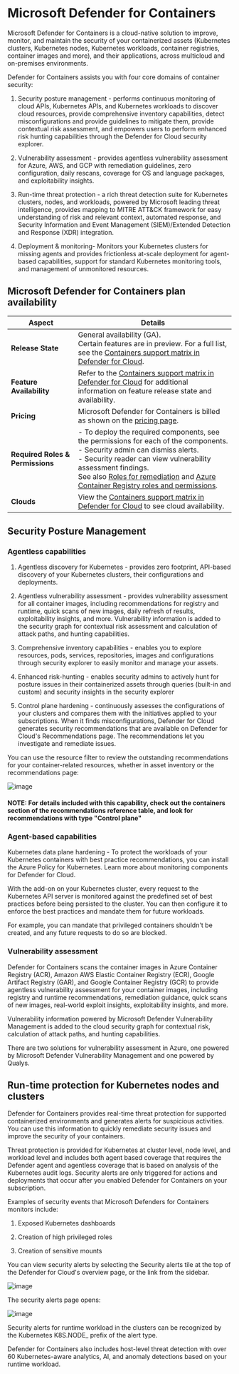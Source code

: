 # Microsoft Defender for Containers

Microsoft Defender for Containers is a cloud-native solution to improve, monitor, and maintain the security of your containerized assets (Kubernetes clusters, Kubernetes nodes, Kubernetes workloads, container registries, container images and more), and their applications, across multicloud and on-premises environments.

Defender for Containers assists you with four core domains of container security:

1) Security posture management - performs continuous monitoring of cloud APIs, Kubernetes APIs, and Kubernetes workloads to discover cloud resources, provide comprehensive inventory capabilities, detect misconfigurations and provide guidelines to mitigate them, provide contextual risk assessment, and empowers users to perform enhanced risk hunting capabilities through the Defender for Cloud security explorer.

2) Vulnerability assessment - provides agentless vulnerability assessment for Azure, AWS, and GCP with remediation guidelines, zero configuration, daily rescans, coverage for OS and language packages, and exploitability insights.

3) Run-time threat protection - a rich threat detection suite for Kubernetes clusters, nodes, and workloads, powered by Microsoft leading threat intelligence, provides mapping to MITRE ATT&CK framework for easy understanding of risk and relevant context, automated response, and Security Information and Event Management (SIEM)/Extended Detection and Response (XDR) integration.

4) Deployment & monitoring- Monitors your Kubernetes clusters for missing agents and provides frictionless at-scale deployment for agent-based capabilities, support for standard Kubernetes monitoring tools, and management of unmonitored resources.

## Microsoft Defender for Containers plan availability

| **Aspect**                 | **Details** |
|----------------------------|------------|
| **Release State**          | General availability (GA). <br> Certain features are in preview. For a full list, see the [Containers support matrix in Defender for Cloud](https://learn.microsoft.com/en-us/azure/defender-for-cloud/defender-for-containers-introduction#containers-support-matrix). |
| **Feature Availability**   | Refer to the [Containers support matrix in Defender for Cloud](https://learn.microsoft.com/en-us/azure/defender-for-cloud/defender-for-containers-introduction#containers-support-matrix) for additional information on feature release state and availability. |
| **Pricing**                | Microsoft Defender for Containers is billed as shown on the [pricing page](https://azure.microsoft.com/en-us/pricing/details/defender-for-cloud/). |
| **Required Roles & Permissions** | - To deploy the required components, see the permissions for each of the components. <br> - Security admin can dismiss alerts. <br> - Security reader can view vulnerability assessment findings. <br> See also [Roles for remediation](https://learn.microsoft.com/en-us/azure/defender-for-cloud/defender-for-containers-introduction#roles-for-remediation) and [Azure Container Registry roles and permissions](https://learn.microsoft.com/en-us/azure/container-registry/container-registry-roles). |
| **Clouds**                 | View the [Containers support matrix in Defender for Cloud](https://learn.microsoft.com/en-us/azure/defender-for-cloud/defender-for-containers-introduction#containers-support-matrix) to see cloud availability. |

## Security Posture Management

### Agentless capabilities

1) Agentless discovery for Kubernetes - provides zero footprint, API-based discovery of your Kubernetes clusters, their configurations and deployments.

2) Agentless vulnerability assessment - provides vulnerability assessment for all container images, including recommendations for registry and runtime, quick scans of new images, daily refresh of results, exploitability insights, and more. Vulnerability information is added to the security graph for contextual risk assessment and calculation of attack paths, and hunting capabilities.

3) Comprehensive inventory capabilities - enables you to explore resources, pods, services, repositories, images and configurations through security explorer to easily monitor and manage your assets.

4) Enhanced risk-hunting - enables security admins to actively hunt for posture issues in their containerized assets through queries (built-in and custom) and security insights in the security explorer

5) Control plane hardening - continuously assesses the configurations of your clusters and compares them with the initiatives applied to your subscriptions. When it finds misconfigurations, Defender for Cloud generates security recommendations that are available on Defender for Cloud's Recommendations page. The recommendations let you investigate and remediate issues.

You can use the resource filter to review the outstanding recommendations for your container-related resources, whether in asset inventory or the recommendations page:

![image](https://github.com/user-attachments/assets/191428be-b96f-4c12-a3de-7ad8978c1434)

#### NOTE: For details included with this capability, check out the containers section of the recommendations reference table, and look for recommendations with type "Control plane"

### Agent-based capabilities

Kubernetes data plane hardening - To protect the workloads of your Kubernetes containers with best practice recommendations, you can install the Azure Policy for Kubernetes. Learn more about monitoring components for Defender for Cloud.

With the add-on on your Kubernetes cluster, every request to the Kubernetes API server is monitored against the predefined set of best practices before being persisted to the cluster. You can then configure it to enforce the best practices and mandate them for future workloads.

For example, you can mandate that privileged containers shouldn't be created, and any future requests to do so are blocked.

### Vulnerability assessment

Defender for Containers scans the container images in Azure Container Registry (ACR), Amazon AWS Elastic Container Registry (ECR), Google Artifact Registry (GAR), and Google Container Registry (GCR) to provide agentless vulnerability assessment for your container images, including registry and runtime recommendations, remediation guidance, quick scans of new images, real-world exploit insights, exploitability insights, and more.

Vulnerability information powered by Microsoft Defender Vulnerability Management is added to the cloud security graph for contextual risk, calculation of attack paths, and hunting capabilities.

There are two solutions for vulnerability assessment in Azure, one powered by Microsoft Defender Vulnerability Management and one powered by Qualys.

## Run-time protection for Kubernetes nodes and clusters

Defender for Containers provides real-time threat protection for supported containerized environments and generates alerts for suspicious activities. You can use this information to quickly remediate security issues and improve the security of your containers.

Threat protection is provided for Kubernetes at cluster level, node level, and workload level and includes both agent based coverage that requires the Defender agent and agentless coverage that is based on analysis of the Kubernetes audit logs. Security alerts are only triggered for actions and deployments that occur after you enabled Defender for Containers on your subscription.

Examples of security events that Microsoft Defenders for Containers monitors include:

1) Exposed Kubernetes dashboards

2) Creation of high privileged roles

3) Creation of sensitive mounts

You can view security alerts by selecting the Security alerts tile at the top of the Defender for Cloud's overview page, or the link from the sidebar.

![image](https://github.com/user-attachments/assets/51a7d3d7-5bd5-41a2-b365-634ebb49832c)

The security alerts page opens:

![image](https://github.com/user-attachments/assets/4dcb0b01-957e-4863-8000-50ada4519774)

Security alerts for runtime workload in the clusters can be recognized by the Kubernetes K8S.NODE_ prefix of the alert type.

Defender for Containers also includes host-level threat detection with over 60 Kubernetes-aware analytics, AI, and anomaly detections based on your runtime workload.

